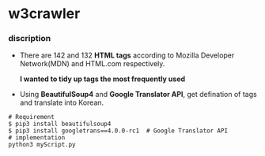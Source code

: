 # w3crawler

### discription
  
- There are 142 and 132 **HTML tags** according to Mozilla Developer Network(MDN) and HTML.com respectively.

   **I wanted to tidy up tags the most frequently used**

- Using **BeautifulSoup4** and **Google Translator API**, get defination of tags and translate into Korean.

```
# Requirement
$ pip3 install beautifulsoup4
$ pip3 install googletrans==4.0.0-rc1  # Google Translator API
# implementation
python3 myScript.py
```



